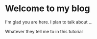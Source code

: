 # Welcome to my blog

I'm glad you are here. I plan to talk about ...

Whatever they tell me to in this tutorial
